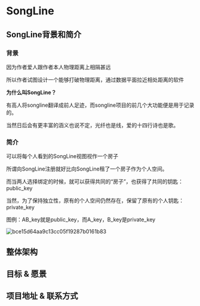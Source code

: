 # SongLine

## SongLine背景和简介

### 背景

因为作者爱人跟作者本人物理距离上相隔甚远  

所以作者试图设计一个能够打破物理距离，通过数据平面拉近相处距离的软件  


**为什么叫SongLine？**

有高人将songline翻译成前人足迹，而songline项目的前几个大功能便是用于记录的。

当然日后会有更丰富的涵义也说不定，光纤也是线，爱的十四行诗也是歌。

### 简介

可以将每个人看到的SongLine视图视作一个房子

所谓向SongLine注册就好比向SongLine租了一个房子作为个人空间。

而当两人选择绑定的时候，就可以获得共同的“房子”，也获得了共同的钥匙：public_key

当然，为了保持独立性，原有的个人空间仍然存在，保留了原有的个人钥匙：private_key

图例：AB_key就是public_key，而A_key，B_key是private_key

![bce15d64aa9c13cc05f19287b0161b83](https://github.com/user-attachments/assets/332d7055-a8ae-422f-b1b5-76a508a4e891)


## 整体架构

## 目标 & 愿景

## 项目地址 & 联系方式
